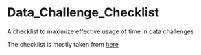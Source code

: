 # Data_Challenge_Checklist
A checklist to maximize effective usage of time in data challenges

The checklist is mostly taken from [here](https://github.com/CamCairns/data_science_project_checklist)
